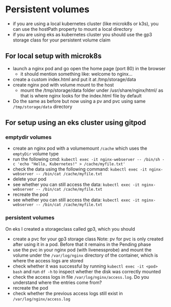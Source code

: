 # Persistent volumes

- if you are using a local kubernetes cluster (like microk8s or k3s), you can use the hostPath property to mount a local directory
- if you are using eks as kubernetes cluster you should use the gp3 storage class for your persistent volume claim

## For local setup with microk8s
- launch a nginx pod and go open the home page (port 80) in the browser
  - it should mention something like: welcome to nginx...
- create a custom index.html and put it at /tmp/storage/data
- create nginx pod with volume mount to the host
  - mount the /tmp/storage/data folder under /usr/share/nginx/html/ as that is where nginx looks for the index.html file by default
- Do the same as before but now using a pv and pvc using same `/tmp/storage/data` directory

## For setup using an eks cluster using gitpod

### emptydir volumes
- create an nginx pod with a volumemount `/cache` which uses the `emptyDir` volume type
- run the following cmd: `kubectl exec -it nginx-webserver -- /bin/sh -c 'echo "Hello, Kubernetes!" > /cache/myfile.txt'`
- check the data using the following command: `kubectl exec -it nginx-webserver -- /bin/cat /cache/myfile.txt`
- delete your pod
- see whether you can still  access the data: `kubectl exec -it nginx-webserver -- /bin/cat /cache/myfile.txt`
- recreate the pod
- see whether you can still  access the data: `kubectl exec -it nginx-webserver -- /bin/cat /cache/myfile.txt`

### persistent volumes
On eks I created a storageclass called gp3, which you should
- create a pvc for your gp3 storage class
  Note: pv for pvc is only created after using it in a pod. Before that it remains in the Pending phase
- use the pvc in your nginx pod (with livenessprobe) and mount the volume under the `/var/log/nginx` directory of the container, which is where the access logs are stored
- check whether it was successful by running `kubectl exec -it <pod> bash` and run `df -h` to inspect whether the disk was correctly mounted
- check the access logs in file `/var/log/nginx/access.log`. Do you understand where the entries come from?
- recreate the pod
- check whether the previous access logs still exist in `/var/log/nginx/access.log`